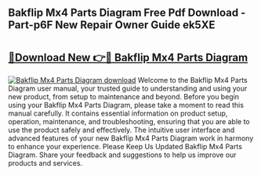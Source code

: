 ## Bakflip Mx4 Parts Diagram Free Pdf Download - Part-p6F New Repair Owner Guide ek5XE

# <h2><a href="http://dfsby49.blite.top/?on=Bakflip+Mx4+Parts+Diagram">🔗Download New 👉🔴 Bakflip Mx4 Parts Diagram</a></h2>

[![Bakflip Mx4 Parts Diagram download](https://i.imgur.com/lujVjoI.png)](http://dfsby49.blite.top/?on=Bakflip+Mx4+Parts+Diagram)
Welcome to the Bakflip Mx4 Parts Diagram user manual, your trusted guide to understanding and using your new product, from setup to maintenance and beyond. Before you begin using your Bakflip Mx4 Parts Diagram, please take a moment to read this manual carefully. It contains essential information on product setup, operation, maintenance, and troubleshooting, ensuring that you are able to use the product safely and effectively. The intuitive user interface and advanced features of your new Bakflip Mx4 Parts Diagram work in harmony to enhance your experience. Please Keep Us Updated Bakflip Mx4 Parts Diagram. Share your feedback and suggestions to help us improve our products and services.

